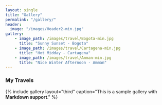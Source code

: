 ```yaml
---
layout: single
title: "Gallery"
permalink: "/gallery/"
header:
  image: "/images/Header2-min.jpg"
gallery:
    - image_path: /images/travel/Bogota-min.jpg
      title: "Sunny Sunset - Bogota"
    - image_path: /images/travel/Cartagena-min.jpg
      title: "Hot Midday - Cartagena"
    - image_path: /images/travel/Amman-min.jpg
      title: "Nice Winter Afternoon - Amman"
---
```


### My Travels

{% include gallery layout="third" caption="This is a sample gallery with **Markdown support**." %}
